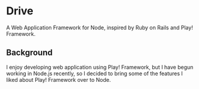# Drive

A Web Application Framework for Node, inspired by Ruby on Rails and Play! Framework. 

## Background

I enjoy developing web application using Play! Framework, but I have begun working in Node.js recently, so I decided to bring some of the features I liked about Play! Framework over to Node.

